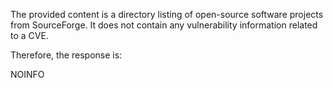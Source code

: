The provided content is a directory listing of open-source software projects from SourceForge. It does not contain any vulnerability information related to a CVE.

Therefore, the response is:

NOINFO